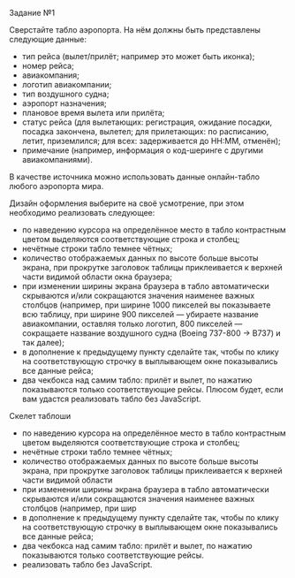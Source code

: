 Задание №1

Сверстайте табло аэропорта. На нём должны быть представлены следующие данные:
 - тип рейса (вылет/прилёт; например это может быть иконка);
 - номер рейса;
 - авиакомпания;
 - логотип авиакомпании;
 - тип воздушного судна;
 - аэропорт назначения;
 - плановое время вылета или прилёта;
 - статус рейса (для вылетающих: регистрация, ожидание посадки, посадка закончена, вылетел; для прилетающих: по расписанию, летит, приземлился; для всех: задерживается до HH:MM, отменён);
 - примечание (например, информация о код-шеринге с другими авиакомпаниями).

В качестве источника можно использовать данные онлайн-табло любого аэропорта мира.

Дизайн оформления выберите на своё усмотрение, при этом необходимо реализовать следующее:
 - по наведению курсора на определённое место в табло контрастным цветом выделяются соответствующие строка и столбец;
 - нечётные строки табло темнее чётных;
 - количество отображаемых данных по высоте больше высоты экрана, при прокрутке заголовок таблицы приклеивается к верхней части видимой области окна браузера;
 - при изменении ширины экрана браузера в табло автоматически скрываются и/или сокращаются значения наименее важных столбцов (например, при ширине 1000 пикселей вы показываете всю таблицу, при ширине 900 пикселей — убираете название авиакомпании, оставляя только логотип, 800 пикселей — сокращаете название воздушного судна (Boeing 737-800 -> B737) и так далее);
 - в дополнение к предыдущему пункту сделайте так, чтобы по клику на соответствующую строчку в выплывающем окне показывались все данные рейса;
 - два чекбокса над самим табло: прилёт и вылет, по нажатию показываются только соответствующие рейсы.
Плюсом будет, если вам удастся реализовать табло без JavaScript.

Скелет таблоши
 - по наведению курсора на определённое место в табло контрастным цветом выделяются соответствующие строка и столбец;
 - нечётные строки табло темнее чётных;
 - количество отображаемых данных по высоте больше высоты экрана, при прокрутке заголовок таблицы приклеивается к верхней части видимой области
 - при изменении ширины экрана браузера в табло автоматически скрываются и/или сокращаются значения наименее важных столбцов (например, при шир
 - в дополнение к предыдущему пункту сделайте так, чтобы по клику на соответствующую строчку в выплывающем окне показывались все данные рейса;
 - два чекбокса над самим табло: прилёт и вылет, по нажатию показываются только соответствующие рейсы.
 - реализовать табло без JavaScript.
